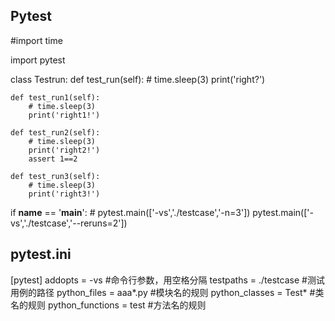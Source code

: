 ## Pytest

#import time

import pytest


class Testrun:
    def test_run(self):
        # time.sleep(3)
        print('right?')

    def test_run1(self):
        # time.sleep(3)
        print('right1!')

    def test_run2(self):
        # time.sleep(3)
        print('right2!')
        assert 1==2

    def test_run3(self):
        # time.sleep(3)
        print('right3!')

if __name__ == '__main__':
    # pytest.main(['-vs','./testcase','-n=3'])
    pytest.main(['-vs','./testcase','--reruns=2'])


## pytest.ini

[pytest]
addopts = -vs  #命令行参数，用空格分隔
testpaths = ./testcase  #测试用例的路径
python_files = aaa*.py  #模块名的规则
python_classes = Test*  #类名的规则
python_functions = test #方法名的规则
